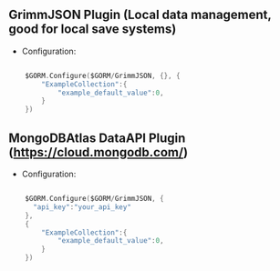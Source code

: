 
## GrimmJSON Plugin (Local data management, good for local save systems)
- Configuration: 
```go

	$GORM.Configure($GORM/GrimmJSON, {}, {
		"ExampleCollection":{
			"example_default_value":0,
		}
	})

```

## MongoDBAtlas DataAPI Plugin (https://cloud.mongodb.com/)
- Configuration: 
```go

	$GORM.Configure($GORM/GrimmJSON, {
      "api_key":"your_api_key" 
    },
    {
		"ExampleCollection":{
			"example_default_value":0,
		}
	})

```
